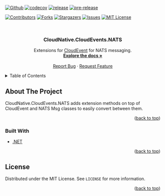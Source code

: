 <div id="top"></div>

[![Github][github-shield]][action-url]
[![codecov][codecov-shield]][codecov-url]
[![release][release-shield]][release-url]
[![pre-release][pre-release-shield]][release-url]

[![Contributors][contributors-shield]][contributors-url]
[![Forks][forks-shield]][forks-url]
[![Stargazers][stars-shield]][stars-url]
[![Issues][issues-shield]][issues-url]
[![MIT License][license-shield]][license-url]
<!--[![LinkedIn][linkedin-shield]][linkedin-url]-->



<!-- PROJECT LOGO -->
<br />
<div align="center">
  <a href="https://github.com/idarb-oss/CloudNative.CloudEvents.NATS">
    <!--<img src="images/logo.png" alt="Logo" width="80" height="80">-->
  </a>

<h3 align="center">CloudNative.CloudEvents.NATS</h3>

  <p align="center">
    Extensions for <a href="https://cloudevents.io/">CloudEvent</a> for NATS messaging.
    <br />
    <a href="https://alinea.idar-oss.com/"><strong>Explore the docs »</strong></a>
    <br />
    <br />
    <!--<a href="https://github.com/idarb-oss/CloudNative.CloudEvents.NATS">View Demo</a>-->
    <a href="https://github.com/idarb-oss/CloudNative.CloudEvents.NATS/issues">Report Bug</a>
    ·
    <a href="https://github.com/idarb-oss/CloudNative.CloudEvents.NATS/issues">Request Feature</a>
  </p>
</div>



<!-- TABLE OF CONTENTS -->
<details>
  <summary>Table of Contents</summary>
  <ol>
    <li>
      <a href="#about-the-project">About The Project</a>
      <ul>
        <li><a href="#built-with">Built With</a></li>
      </ul>
    </li>
    <!--<li>
      <a href="#getting-started">Getting Started</a>
      <ul>
        <li><a href="#prerequisites">Prerequisites</a></li>
        <li><a href="#installation">Installation</a></li>
      </ul>
    </li>-->
    <!--<li><a href="#usage">Usage</a></li>-->
    <!--<li><a href="#roadmap">Roadmap</a></li>-->
    <!--<li><a href="#contributing">Contributing</a></li>-->
    <li><a href="#license">License</a></li>
    <!--<li><a href="#contact">Contact</a></li>-->
    <!--<li><a href="#acknowledgments">Acknowledgments</a></li>-->
  </ol>
</details>



<!-- ABOUT THE PROJECT -->
## About The Project

CloudNative.CloudEvents.NATS adds extension methods on top of CloudEvent and NATS Msg classes to easily convert between them.

<p align="right">(<a href="#top">back to top</a>)</p>



### Built With

* [.NET](https://dotnet.microsoft.com/)

<p align="right">(<a href="#top">back to top</a>)</p>



<!-- GETTING STARTED
## Getting Started

This is an example of how you may give instructions on setting up your project locally.
To get a local copy up and running follow these simple example steps.

### Prerequisites

This is an example of how to list things you need to use the software and how to install them.
* npm
  ```sh
  npm install npm@latest -g
  ```

### Installation

1. Get a free API Key at [https://example.com](https://example.com)
2. Clone the repo
   ```sh
   git clone https://github.com/idarb-oss/CloudNative.CloudEvents.NATS.git
   ```
3. Install NPM packages
   ```sh
   npm install
   ```
4. Enter your API in `config.js`
   ```js
   const API_KEY = 'ENTER YOUR API';
   ```

<p align="right">(<a href="#top">back to top</a>)</p>
 -->


<!-- USAGE EXAMPLES
## Usage

Use this space to show useful examples of how a project can be used. Additional screenshots, code examples and demos work well in this space. You may also link to more resources.

_For more examples, please refer to the [Documentation](https://example.com)_

<p align="right">(<a href="#top">back to top</a>)</p>
-->


<!-- ROADMAP
## Roadmap

- [] Feature 1
- [] Feature 2
- [] Feature 3
    - [] Nested Feature

See the [open issues](https://github.com/idarb-oss/CloudNative.CloudEvents.NATS/issues) for a full list of proposed features (and known issues).

<p align="right">(<a href="#top">back to top</a>)</p>
 -->


<!-- CONTRIBUTING
## Contributing

Contributions are what make the open source community such an amazing place to learn, inspire, and create. Any contributions you make are **greatly appreciated**.

If you have a suggestion that would make this better, please fork the repo and create a pull request. You can also simply open an issue with the tag "enhancement".
Don't forget to give the project a star! Thanks again!

1. Fork the Project
2. Create your Feature Branch (`git checkout -b feature/AmazingFeature`)
3. Commit your Changes (`git commit -m 'Add some AmazingFeature'`)
4. Push to the Branch (`git push origin feature/AmazingFeature`)
5. Open a Pull Request

<p align="right">(<a href="#top">back to top</a>)</p>
 -->


<!-- LICENSE -->
## License

Distributed under the MIT License. See `LICENSE` for more information.

<p align="right">(<a href="#top">back to top</a>)</p>



<!-- CONTACT
## Contact

Your Name - [@twitter_handle](https://twitter.com/twitter_handle) - email@email_client.com

Project Link: [https://github.com/idarb-oss/CloudNative.CloudEvents.NATS](https://github.com/idarb-oss/CloudNative.CloudEvents.NATS)

<p align="right">(<a href="#top">back to top</a>)</p>
-->


<!-- ACKNOWLEDGMENTS
## Acknowledgments

* []()
* []()
* []()

<p align="right">(<a href="#top">back to top</a>)</p>
-->


<!-- MARKDOWN LINKS & IMAGES -->
<!-- https://www.markdownguide.org/basic-syntax/#reference-style-links -->
[contributors-shield]: https://img.shields.io/github/contributors/idarb-oss/CloudNative.CloudEvents.NATS.svg?style=for-the-badge
[contributors-url]: https://github.com/idarb-oss/CloudNative.CloudEvents.NATS/graphs/contributors
[forks-shield]: https://img.shields.io/github/forks/idarb-oss/CloudNative.CloudEvents.NATS.svg?style=for-the-badge
[forks-url]: https://github.com/idarb-oss/CloudNative.CloudEvents.NATS/network/members
[stars-shield]: https://img.shields.io/github/stars/idarb-oss/CloudNative.CloudEvents.NATS.svg?style=for-the-badge
[stars-url]: https://github.com/idarb-oss/CloudNative.CloudEvents.NATS/stargazers
[issues-shield]: https://img.shields.io/github/issues/idarb-oss/CloudNative.CloudEvents.NATS.svg?style=for-the-badge
[issues-url]: https://github.com/idarb-oss/CloudNative.CloudEvents.NATS/issues
[license-shield]: https://img.shields.io/github/license/idarb-oss/CloudNative.CloudEvents.NATS.svg?style=for-the-badge
[license-url]: https://github.com/idarb-oss/CloudNative.CloudEvents.NATS/blob/master/LICENSE
[linkedin-shield]: https://img.shields.io/badge/-LinkedIn-black.svg?style=for-the-badge&logo=linkedin&colorB=555
[linkedin-url]: https://linkedin.com/in/linkedin_username
[product-screenshot]: images/screenshot.png
[codecov-shield]: https://img.shields.io/codecov/c/github/idarb-oss/CloudNative.CloudEvents.NATS/main?style=for-the-badge&token=1TU3O38DYG
[codecov-url]: https://codecov.io/gh/idarb-oss/CloudNative.CloudEvents.NATS
[github-shield]: https://img.shields.io/github/workflow/status/idarb-oss/CloudNative.CloudEvents.NATS/Alinea%20Tenant%20Test%20&%20Release?style=for-the-badge
[action-url]: https://github.com/idarb-oss/CloudNative.CloudEvents.NATS/actions/workflows/dotnet.yaml
[release-shield]: https://img.shields.io/github/v/release/idarb-oss/CloudNative.CloudEvents.NATS?include_prereleases&style=for-the-badge
[pre-release-shield]: https://img.shields.io/github/v/release/idarb-oss/CloudNative.CloudEvents.NATS?include_prereleases&label=pre%20release&style=for-the-badge
[release-url]: https://github.com/idarb-oss/CloudNative.CloudEvents.NATS/releases
